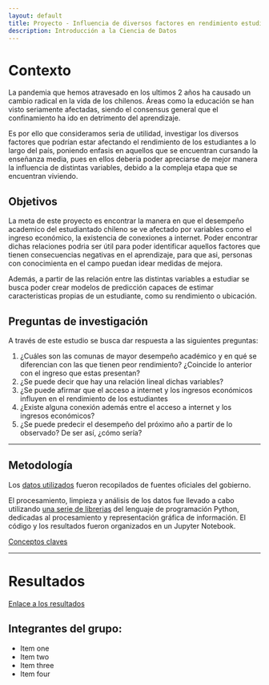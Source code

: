 ```yaml
---
layout: default
title: Proyecto - Influencia de diversos factores en rendimiento estudiantil
description: Introducción a la Ciencia de Datos
---
```


# Contexto

La pandemia que hemos atravesado en los ultimos 2 años ha causado un cambio radical en la vida de los chilenos. Áreas como la educación se han visto seriamente afectadas, siendo el consensus general que el confinamiento ha ido en detrimento del aprendizaje. 

Es por ello que consideramos seria de utilidad, investigar los diversos factores que podrían estar afectando el rendimiento de los estudiantes a lo largo del país, poniendo enfasis en aquellos que se encuentran cursando la enseñanza media, pues en ellos deberia poder apreciarse de mejor manera la influencia de distintas variables, debido a la compleja etapa que se encuentran viviendo.

## Objetivos

La meta de este proyecto es encontrar la manera en que el desempeño academico del estudiantado chileno se ve afectado por variables como el ingreso económico, la existencia de conexiones a internet. Poder encontrar dichas relaciones podria ser útil para poder identificar aquellos factores que tienen consecuencias negativas en el aprendizaje, para que asi, personas con conocimienta en el campo puedan idear medidas de mejora. 

Además, a partir de las relación entre las distintas variables a estudiar se busca poder crear modelos de predicción capaces de estimar caracteristicas propias de un estudiante, como su rendimiento o ubicación.

## Preguntas de investigación

A través de este estudio se busca dar respuesta a las siguientes preguntas:

1.  ¿Cuáles son las comunas de mayor desempeño académico y en qué se diferencian con las que tienen peor rendimiento? ¿Coincide lo anterior con el ingreso que estas presentan?
1.  ¿Se puede decir que hay una relación lineal dichas variables?
1.  ¿Se puede afirmar que el acceso a internet y los ingresos económicos influyen en el rendimiento de los estudiantes
1.  ¿Existe alguna conexión además entre el acceso a internet y los ingresos económicos?
1.  ¿Se puede predecir el desempeño del próximo año a partir de lo observado? De ser así, ¿cómo sería?

* * *

## Metodología

Los [datos utilizados](content/pages/datos-utilizados.md) fueron recopilados de fuentes oficiales del gobierno.

El procesamiento, limpieza y análisis de los datos fue llevado a cabo utilizando [una serie de librerias](content/pages/librerias.md) del lenguaje de programación Python, dedicadas al procesamiento y representación gráfica de información. El código y los resultados fueron organizados en un Jupyter Notebook.

[Conceptos claves](content/pages/conceptos-clave.md)

* * *

# Resultados

[Enlace a los resultados](content/pages/resultados.md)

## Integrantes del grupo:
*  Item one
*  Item two
*  Item three
*  Item four

